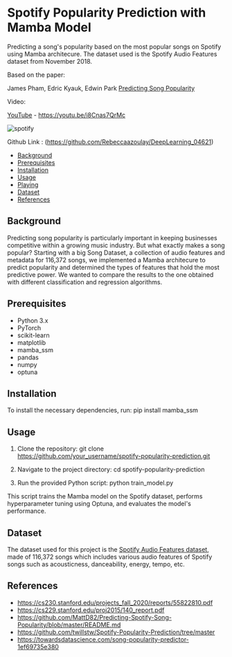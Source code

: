 # Spotify Popularity Prediction with Mamba Model
Predicting a song's popularity based on the most popular songs on Spotify using Mamba architecure. The dataset used is the Spotify Audio Features dataset from November 2018.

Based on the paper:

James Pham, Edric Kyauk, Edwin Park [Predicting Song Popularity](https://cs230.stanford.edu/files_winter_2018/projects/6970963.pdf)

Video:

[YouTube](https://youtu.be/i8Cnas7QrMc) - https://youtu.be/i8Cnas7QrMc

![spotify](https://github.com/Rebeccaazoulay/DeepLearning_04621/assets/102752965/db7feed7-7c79-4d8f-9010-470095dd2196)


Github Link : (https://github.com/Rebeccaazoulay/DeepLearning_04621)

  * [Background](#background)
  * [Prerequisites](#prerequisites)
  * [Installation](#installation)
  * [Usage](#usage)
  * [Playing](#playing)
  * [Dataset](#dataset)
  * [References](#references)

## Background
Predicting song popularity is particularly important in keeping businesses competitive within a growing music industry. But what exactly makes a song popular? Starting with
a big Song Dataset, a collection of audio features and metadata for 116,372 songs, we implemented a Mamba architecure to predict popularity and determined the types of features that hold the most predictive power. We wanted to compare the results to the one obtained with different classification and regression algorithms.

## Prerequisites

- Python 3.x
- PyTorch
- scikit-learn
- matplotlib
- mamba_ssm
- pandas
- numpy
- optuna

## Installation

To install the necessary dependencies, run:
pip install mamba_ssm

## Usage

1. Clone the repository:
git clone https://github.com/your_username/spotify-popularity-prediction.git

2. Navigate to the project directory:
cd spotify-popularity-prediction

3. Run the provided Python script:
python train_model.py

This script trains the Mamba model on the Spotify dataset, performs hyperparameter tuning using Optuna, and evaluates the model's performance.

## Dataset

The dataset used for this project is the [Spotify Audio Features dataset](https://www.kaggle.com/nadintamer/top-tracks-of-2017), made of 116,372 songs which includes various audio features of Spotify songs such as acousticness, danceability, energy, tempo, etc.

## References
* https://cs230.stanford.edu/projects_fall_2020/reports/55822810.pdf
* https://cs229.stanford.edu/proj2015/140_report.pdf
* https://github.com/MattD82/Predicting-Spotify-Song-Popularity/blob/master/README.md
* https://github.com/twillstw/Spotify-Popularity-Prediction/tree/master
* https://towardsdatascience.com/song-popularity-predictor-1ef69735e380
  
